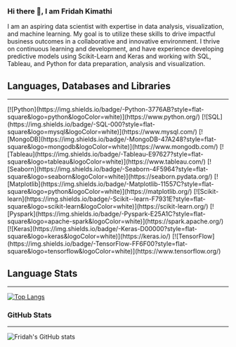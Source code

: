### Hi there 👋, I am Fridah Kimathi

I am an aspiring data scientist with expertise in data analysis, visualization, and machine learning. My goal is to utilize these skills to drive impactful business outcomes in a collaborative and innovative environment. I thrive on continuous learning and development, and have experience developing predictive models using Scikit-Learn and Keras and working with SQL, Tableau, and Python for data preparation, analysis and visualization.

## Languages, Databases and Libraries
***
<p align="left"> 
[![Python](https://img.shields.io/badge/-Python-3776AB?style=flat-square&logo=python&logoColor=white)](https://www.python.org/)
[![SQL](https://img.shields.io/badge/-SQL-000?style=flat-square&logo=mysql&logoColor=white)](https://www.mysql.com/)
[![MongoDB](https://img.shields.io/badge/-MongoDB-47A248?style=flat-square&logo=mongodb&logoColor=white)](https://www.mongodb.com/)
[![Tableau](https://img.shields.io/badge/-Tableau-E97627?style=flat-square&logo=tableau&logoColor=white)](https://www.tableau.com/)
[![Seaborn](https://img.shields.io/badge/-Seaborn-4F5964?style=flat-square&logo=seaborn&logoColor=white)](https://seaborn.pydata.org/)
[![Matplotlib](https://img.shields.io/badge/-Matplotlib-11557C?style=flat-square&logo=python&logoColor=white)](https://matplotlib.org/)
[![Scikit-learn](https://img.shields.io/badge/-Scikit--learn-F7931E?style=flat-square&logo=scikit-learn&logoColor=white)](https://scikit-learn.org/)
[![Pyspark](https://img.shields.io/badge/-Pyspark-E25A1C?style=flat-square&logo=apache-spark&logoColor=white)](https://spark.apache.org/)
[![Keras](https://img.shields.io/badge/-Keras-D00000?style=flat-square&logo=keras&logoColor=white)](https://keras.io/)
[![TensorFlow](https://img.shields.io/badge/-TensorFlow-FF6F00?style=flat-square&logo=tensorflow&logoColor=white)](https://www.tensorflow.org/)
</p>

## Language Stats
***
[![Top Langs](https://github-readme-stats.vercel.app/api/top-langs/?username=FridahKimathi&layout=compact&theme=vision-friendly-dark)](https://github.com/anuraghazra/github-readme-stats)

### GitHub Stats
***
![Fridah's GitHub stats](https://github-readme-stats.vercel.app/api?username=FridahKimathi&show_icons=true&theme=dracula)
